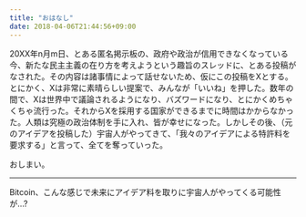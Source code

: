 ```yaml
---
title: "おはなし"
date: 2018-04-06T21:44:56+09:00
---
```


20XX年n月m日、とある匿名掲示板の、政府や政治が信用できなくなっている今、新たな民主主義の在り方を考えようという趣旨のスレッドに、とある投稿がなされた。その内容は諸事情によって話せないため、仮にこの投稿をXとする。とにかく、Xは非常に素晴らしい提案で、みんなが「いいね」を押した。数年の間で、Xは世界中で議論されるようになり、バズワードになり、とにかくめちゃくちゃ流行った。それからXを採用する国家ができるまでに時間はかからなかった。人類は究極の政治体制を手に入れ、皆が幸せになった。しかしその後、（元のアイデアを投稿した）宇宙人がやってきて、「我々のアイデアによる特許料を要求する」と言って、全てを奪っていった。

おしまい。

-----

Bitcoin、こんな感じで未来にアイデア料を取りに宇宙人がやってくる可能性が...?
